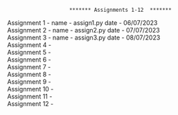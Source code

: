 
                        ******* Assignments 1-12  *******
 
Assignment 1 -  name - assign1.py date - 06/07/2023                                                                                                                                                                   
Assignment 2 -  name - assign2.py date - 07/07/2023                                                                                                          
Assignment 3 -  name - assign3.py date - 08/07/2023                                                                    
Assignment 4 -                                                           
Assignment 5 -                                                             
Assignment 6 -                                                           
Assignment 7 -                                                           
Assignment 8 -                                                           
Assignment 9 -                                                           
Assignment 10 -                                                           
Assignment 11 -                                                           
Assignment 12 -                                                           

